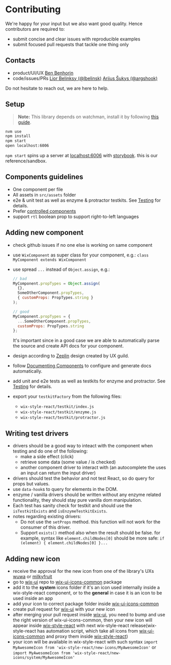 # Contributing

We're happy for your input but we also want good quality. Hence contributors are required to:

* submit concise and clear issues with reproducible examples
* submit focused pull requests that tackle one thing only

## Contacts

* product/UI/UX [Ben Benhorin](https://wix.slack.com/messages/@benb)
* code/issues/PRs [Lior Belinksy (@lbelinsk)](https://github.com/lbelinsk) [Arijus Šukys (@argshook)](https://github.com/argshook)

Do not hesitate to reach out, we are here to help.

## Setup

> __Note:__ This library depends on watchman, install it by following [this guide](https://facebook.github.io/watchman/docs/install.html).

```sh
nvm use
npm install
npm start
open localhost:6006
```

`npm start` spins up a server at [localhost:6006](http://localhost:6006) with [storybook](https://storybook.js.org/). this is our reference/sandbox.

## Components guidelines

* One component per file
* All assets in `src/assets` folder
* e2e & unit test as well as enzyme & protractor testkits. See [Testing](https://wix-wix-style-react.surge.sh/?selectedKind=Introduction&selectedStory=Testing&full=0&down=0&left=1&panelRight=0) for details.
* Prefer [controlled components](https://goshakkk.name/controlled-vs-uncontrolled-inputs-react/)
* support `rtl` boolean prop to support right-to-left languages

## Adding new component

* check github issues if no one else is working on same component
* use `WixComponent` as super class for your component, e.g.: `class MyComponent extends WixComponent`
* use spread `...` instead of `Object.assign`, e.g.:

    ```js
    // bad
    MyComponent.propTypes = Object.assign(
      {},
      SomeOtherComponent.propTypes,
      { customProps: PropTypes.string }
    );

    // good
    MyComponent.propTypes = {
      ...SomeOtherComponent.propTypes,
      customProps: PropTypes.string
    };
    ```

    It's important since in a good case we are able to automatically parse the source and create API docs for your component.

* design according to [Zeplin](https://app.zeplin.io/project/5864e02695b5754a69f56150) design created by UX guild.
* follow [Documenting Components](https://wix-wix-style-react.surge.sh/?selectedKind=Introduction&selectedStory=Documenting%20components&full=0&down=0&left=1&panelRight=0) to configure and generate docs automatically.
* add unit and e2e tests as well as testkits for enzyme and protractor. See [Testing](https://wix-wix-style-react.surge.sh/?selectedKind=Introduction&selectedStory=Testing&full=0&down=0&left=1&panelRight=0) for details.
* export your `testkitFactory` from the following files:
    * `wix-style-react/testkit/index.js`
    * `wix-style-react/testkit/enzyme.js`
    * `wix-style-react/testkit/protractor.js`

## Writing test drivers
* drivers should be a good way to inteact with the component when testing and do one of the following:
  * make a side effect (click)
  * retrieve some data (some value / is checked)
  * another component driver to interact with (an autocomplete the uses an input can return the input driver)
* drivers should test the behavior and not test React, so do query for props but values.
* use `data-hook`s to query for elements in the DOM.
* enzyme / vanilla drivers should be written without any enzyme related functionality, they should stay pure vanilla dom manipulation.
* Each test has sanity check for testkit and should use the `isTestkitExists` and `isEnzymeTestkitExists`.
* notes regarding existing drivers:
  * Do not use the `setProps` method. this function will not work for the consumer of this driver.
  * Support `exists()` method also when the result should be false. for example, syntax like `element.childNodes[0]` should be more safe: `if (element) { element.childNodes[0] }...`



## Adding new icon

* receive the approval for the new icon from one of the library's UXs [wuwa](https://github.com/wuwa) or [milkyfruit](https://github.com/milkyfruit)
* go to [wix-ui](https://github.com/wix/wix-ui) repo to [wix-ui-icons-common](https://github.com/wix/wix-ui/tree/master/packages/wix-ui-icons-common) package
* add it to the **system** icons folder if it's an icon used internally inside a wix-style-react component, or to the **general** in case it is an icon to be used inside an app
* add your icon to correct package folder inside [wix-ui-icons-common](https://github.com/wix/wix-ui/tree/master/packages/wix-ui-icons-common)
* create pull request for [wix-ui](https://github.com/wix/wix-ui) with your new icon
* after merging your pull request inside [wix-ui](https://github.com/wix/wix-ui), you need to bump and use the right version of wix-ui-icons-common, then your new icon will appear inside [wix-style-react](https://github.com/wix/wix-style-react) with next wix-style-react release(wix-style-react has automation script, which take all icons from [wix-ui-icons-common](https://github.com/wix/wix-ui/tree/master/packages/wix-ui-icons-common) and proxy them inside [wix-style-react](https://github.com/wix/wix-style-react))
* your icon will be available in wix-style-react with such syntax `import MyAwesomeIcon from 'wix-style-react/new-icons/MyAwesomeIcon'` or `import MyAwesomeIcon from 'wix-style-react/new-icons/system/MyAwesomeIcon'`
